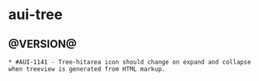 aui-tree
========

@VERSION@
------

	* #AUI-1141 - Tree-hitarea icon should change on expand and collapse when treeview is generated from HTML markup.